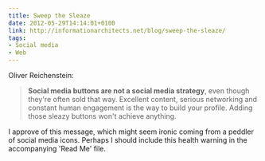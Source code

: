 ```yaml
---
title: Sweep the Sleaze
date: 2012-05-29T14:14:01+0100
link: http://informationarchitects.net/blog/sweep-the-sleaze/
tags:
- Social media
- Web
---
```

Oliver Reichenstein:

> **Social media buttons are not a social media strategy**, even though they're often sold that way. Excellent content, serious networking and constant human engagement is the way to build your profile. Adding those sleazy buttons won't achieve anything.

I approve of this message, which might seem ironic coming from a peddler of social media icons. Perhaps I should include this health warning in the accompanying 'Read Me' file.
